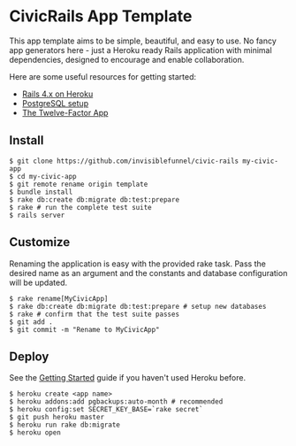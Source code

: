 # CivicRails App Template

This app template aims to be simple, beautiful, and easy to use. No fancy app generators here - just a Heroku ready Rails application with minimal dependencies, designed to encourage and enable collaboration.

Here are some useful resources for getting started:
* [Rails 4.x on Heroku](https://devcenter.heroku.com/articles/getting-started-with-rails4)
* [PostgreSQL setup](https://devcenter.heroku.com/articles/heroku-postgresql#local-setup)
* [The Twelve-Factor App](http://12factor.net/)

## Install

```console
$ git clone https://github.com/invisiblefunnel/civic-rails my-civic-app
$ cd my-civic-app
$ git remote rename origin template
$ bundle install
$ rake db:create db:migrate db:test:prepare
$ rake # run the complete test suite
$ rails server
```

## Customize

Renaming the application is easy with the provided rake task. Pass the desired name as an argument and the constants and database configuration will be updated.

```console
$ rake rename[MyCivicApp]
$ rake db:create db:migrate db:test:prepare # setup new databases
$ rake # confirm that the test suite passes
$ git add .
$ git commit -m "Rename to MyCivicApp"
```

## Deploy

See the [Getting Started](https://devcenter.heroku.com/articles/quickstart) guide if you haven't used Heroku before.

```console
$ heroku create <app name>
$ heroku addons:add pgbackups:auto-month # recommended
$ heroku config:set SECRET_KEY_BASE=`rake secret`
$ git push heroku master
$ heroku run rake db:migrate
$ heroku open
```
